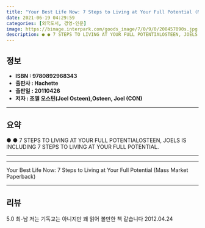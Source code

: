 ```yaml
---
title: "Your Best Life Now: 7 Steps to Living at Your Full Potential (Mass Market Paperback)"
date: 2021-06-19 04:29:59
categories: [외국도서, 경영-인문]
image: https://bimage.interpark.com/goods_image/7/0/9/0/208457090s.jpg
description: ● ● 7 STEPS TO LIVING AT YOUR FULL POTENTIALOSTEEN, JOELS IS INCLUDING 7 STEPS TO LIVING AT YOUR FULL POTENTIAL.
---
```


## **정보**

- **ISBN : 9780892968343**
- **출판사 : Hachette**
- **출판일 : 20110426**
- **저자 : 조엘 오스틴(Joel Osteen),Osteen, Joel (CON)**

------



## **요약**

●  ●  7 STEPS TO LIVING AT YOUR FULL POTENTIALOSTEEN, JOELS  IS INCLUDING 7 STEPS TO LIVING AT YOUR FULL POTENTIAL.

------



------


Your Best Life Now: 7 Steps to Living at Your Full Potential (Mass Market Paperback) 

------


## **리뷰** 

5.0 최-남 저는 기독교는 아니지만 꽤 읽어 볼만한 책 같습니다 2012.04.24 <br/>